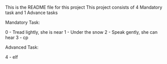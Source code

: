 This is the README file for this project
This project consists of 4 Mandatory task and 1 Advance tasks

Mandatory Task:

0 - Tread lightly, she is near
1 - Under the snow
2 - Speak gently, she can hear
3 - cp

Advanced Task:

4 - elf
